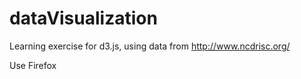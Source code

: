 # dataVisualization

Learning exercise for d3.js, using data from http://www.ncdrisc.org/

Use Firefox
